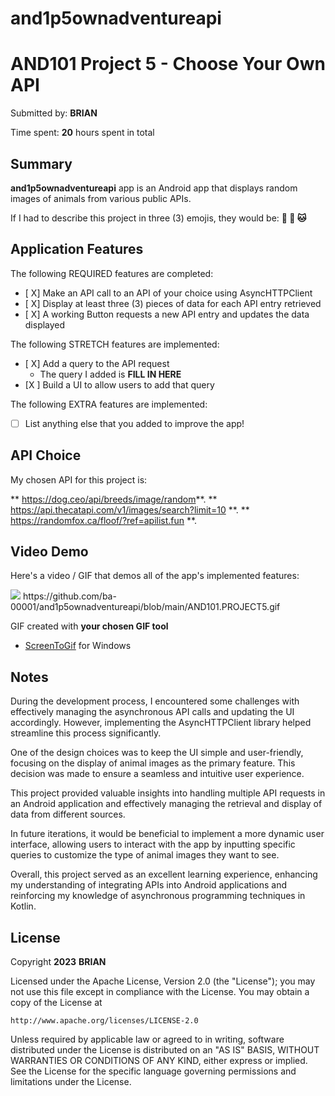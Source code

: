 # and1p5ownadventureapi

# AND101 Project 5 - Choose Your Own API

Submitted by: **BRIAN**

Time spent: **20** hours spent in total

## Summary

**and1p5ownadventureapi** app is an Android app that displays random images of animals from various public APIs.

If I had to describe this project in three (3) emojis, they would be: **📱 🐶 🐱**

## Application Features

<!-- (This is a comment) Please be sure to change the [ ] to [x] for any features you completed.  If a feature is not checked [x], you might miss the points for that item! -->

The following REQUIRED features are completed:

- [ X] Make an API call to an API of your choice using AsyncHTTPClient
- [ X] Display at least three (3) pieces of data for each API entry retrieved
- [ X] A working Button requests a new API entry and updates the data displayed

The following STRETCH features are implemented:

- [ X] Add a query to the API request
  - The query I added is **FILL IN HERE**
- [X ] Build a UI to allow users to add that query

The following EXTRA features are implemented:

- [ ] List anything else that you added to improve the app!

## API Choice

My chosen API for this project is:

** https://dog.ceo/api/breeds/image/random**.
** https://api.thecatapi.com/v1/images/search?limit=10 **.
** https://randomfox.ca/floof/?ref=apilist.fun **.

## Video Demo

Here's a video / GIF that demos all of the app's implemented features:

<img src='https://github.com/ba-00001/and1p5ownadventureapi/blob/main/AND101.PROJECT5.gif' />
https://github.com/ba-00001/and1p5ownadventureapi/blob/main/AND101.PROJECT5.gif

GIF created with **your chosen GIF tool**
- [ScreenToGif](https://www.screentogif.com/) for Windows
<!-- Recommended tools:
- [Kap](https://getkap.co/) for macOS
- [ScreenToGif](https://www.screentogif.com/) for Windows
- [peek](https://github.com/phw/peek) for Linux. -->

## Notes

During the development process, I encountered some challenges with effectively managing the asynchronous API calls and updating the UI accordingly. However, implementing the AsyncHTTPClient library helped streamline this process significantly.

One of the design choices was to keep the UI simple and user-friendly, focusing on the display of animal images as the primary feature. This decision was made to ensure a seamless and intuitive user experience.

This project provided valuable insights into handling multiple API requests in an Android application and effectively managing the retrieval and display of data from different sources.

In future iterations, it would be beneficial to implement a more dynamic user interface, allowing users to interact with the app by inputting specific queries to customize the type of animal images they want to see.

Overall, this project served as an excellent learning experience, enhancing my understanding of integrating APIs into Android applications and reinforcing my knowledge of asynchronous programming techniques in Kotlin.

## License

Copyright **2023** **BRIAN**

Licensed under the Apache License, Version 2.0 (the "License");
you may not use this file except in compliance with the License.
You may obtain a copy of the License at

    http://www.apache.org/licenses/LICENSE-2.0

Unless required by applicable law or agreed to in writing, software
distributed under the License is distributed on an "AS IS" BASIS,
WITHOUT WARRANTIES OR CONDITIONS OF ANY KIND, either express or implied.
See the License for the specific language governing permissions and
limitations under the License.


